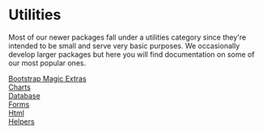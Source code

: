 # Utilities

Most of our newer packages fall under a utilities category since they're intended to be small and serve very basic purposes. We occasionally develop larger packages but here you will find documentation on some of our most popular ones.

[Bootstrap Magic Extras](bmx.md)<br>
[Charts](charts.md)<br>
[Database](database.md)<br>
[Forms](forms.md)<br>
[Html](html.md)<br>
[Helpers](helpers.md)<br>
